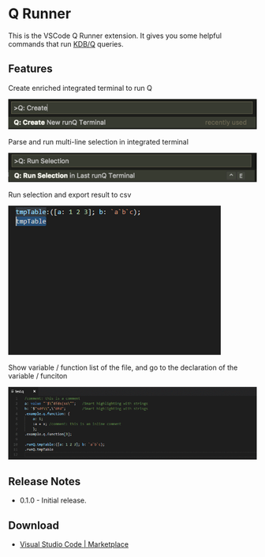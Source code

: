 # Q Runner

This is the VSCode Q Runner extension. It gives you some helpful commands that run [KDB/Q](https://en.wikipedia.org/wiki/Q_(programming_language_from_Kx_Systems)) queries.

## Features

Create enriched integrated terminal to run Q

![Create Terminal](images/create-terminal.png)

Parse and run multi-line selection in integrated terminal

![Run Selection](images/run-selection.png)

Run selection and export result to csv

![Run Selection](images/export.gif)

Show variable / function list of the file, and go to the declaration of the variable / funciton

![Symbol List](images/var-list.gif)

## Release Notes

* 0.1.0 - Initial release.

## Download

* [Visual Studio Code | Marketplace](https://marketplace.visualstudio.com/items?itemName=jundu.q-runner)
